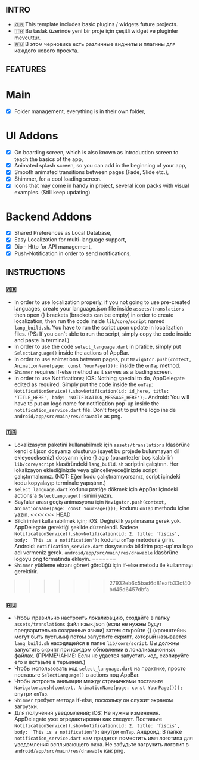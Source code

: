 ## INTRO ##
* 🇬🇧 This template includes basic plugins / widgets future projects. 
* 🇹🇷 Bu taslak üzerinde yeni bir proje için çeşitli widget ve pluginler mevcuttur.
* 🇷🇺 В этом черновике есть различные виджеты и плагины для каждого нового проекта.

## FEATURES ##
# Main #
- [x] Folder management, everything is in their own folder,

# UI Addons #
- [x] On boarding screen, which is also known as Introduction screen to teach the basics of the app,
- [x] Animated splash screen, so you can add in the beginning of your app,
- [x] Smooth animated transitions between pages (Fade, Slide etc.),
- [x] Shimmer, for a cool loading screen. 
- [x] Icons that may come in handy in project, several icon packs with visual examples. (Still keep updating)

# Backend Addons #
- [x] Shared Preferences as Local Database,
- [x] Easy Localization for multi-language support,
- [x] Dio - Http for API management,
- [x] Push-Notification in order to send notifications,
 
## INSTRUCTIONS ##
### 🇬🇧 ###
- In order to use localization properly, if you not going to use pre-created languages, create your language.json file inside `assets/translations` then open {} brackets (brackets can be empty) in order to create localization, then run the code inside `lib/core/script` named `lang_build.sh`. You have to run the script upon update in localization files. (PS: If you can't able to run the script, simply copy the code inside and paste in terminal.)
- In order to use the code `select_language.dart` in pratice, simply put `SelectLanguage()` inside the actions of AppBar.
- In order to use animations between pages, put `Navigator.push(context, AnimationName(page: const YourPage()));` inside the `onTap` method.
- `Shimmer` requires if-else method as it serves as a loading screen.
- In order to use Notifications;
    iOS: Nothing special to do, AppDelegate edited as required. Simply put the code inside the `onTap`: 
        `NotificationService().showNotification(id: id_here, title: 'TITLE_HERE', body: 'NOTIFICATION_MESSAGE_HERE');`.
    Android: You will have to put an logo name for notification pop-up inside the `notification_service.dart` file. Don't forget to put the logo inside `android/app/src/main/res/drawable` as png.
### 🇹🇷 ###
- Lokalizasyon paketini kullanabilmek için `assets/translations` klasörüne kendi dil.json dosyanızı oluşturup (şayet bu projede bulunmayan dil ekleyecekseniz) dosyanın içine {} açıp (parantezler boş kalabilir) `lib/core/script` klasöründeki `lang_build.sh` scriptini çalıştırın. Her lokalizayon eklediğinizde veya güncelleyeceğinizde scripti çalıştırmalısınız. (NOT: Eğer kodu çalıştıramıyorsanız, script içindeki kodu kopyalayıp terminale yapıştırın.)
- `select_language.dart` kodunu pratiğe dökmek için AppBar içindeki actions'a `SelectLanguage()` ismini yazın.
- Sayfalar arası geçiş animasyonu için `Navigator.push(context, AnimationName(page: const YourPage()));` kodunu `onTap` methodu içine yazın.
<<<<<<< HEAD
- Bildirimleri kullanabilmek için;
    iOS: Değişiklik yapılmasına gerek yok. AppDelegate gerektiği şekilde düzenlendi. Sadece `NotificationService().showNotification(id: 2, title: 'fiscis', body: 'This is a notification');` kodunu `onTap` metoduna girin.
    Android: `notification_service.dart` dosyasında bildirim pop-up'ına logo adı vermeniz gerek. `android/app/src/main/res/drawable` klasörüne logoyu png formatında ekleyin.
=======
- `Shimmer` yükleme ekranı görevi gördüğü için if-else metodu ile kullanmayı gerektirir.
>>>>>>> 27932eb6c5bad6d81eafb33cf40bd45d6457dbfa
### 🇷🇺 ###
- Чтобы правильно настроить локализацию, создайте в папку `assets/translations` файл язык.json (если не нужны будут предварительно созданные языки) затем откройте {} (кронштейны могут быть пустыми) потом запустите скрипт, который называется `lang_build.sh` находящейся в папке `lib/core/script`. Вы должны запустить скрипт при каждом обновлении в локализационных файлах. (ПРИМЕЧАНИЕ: Если не удается запустить код, скопируйте его и вставьте в терминал.)
- Чтобы использовать код `select_language.dart` на практике, просто поставьте `SelectLanguage()` в actions под AppBar.
- Чтобы астроить анимации между страничками поставьте `Navigator.push(context, AnimationName(page: const YourPage()));` внутри `onTap`.
- `Shimmer` требует метода if-else, поскольку он служит экраном загрузки.
- Для получения уведомлений;
    iOS: Не нужны изменения. AppDelegate уже отредактирован как следует. Поставьте `NotificationService().showNotification(id: 2, title: 'fiscis', body: 'This is a notification');` внутри `onTap`.
    Андроид: В папке `notification_service.dart` вам придется поместить имя логотипа для уведомления всплывающего окна. Не забудьте загрузить логотип в `android/app/src/main/res/drawable` как png.